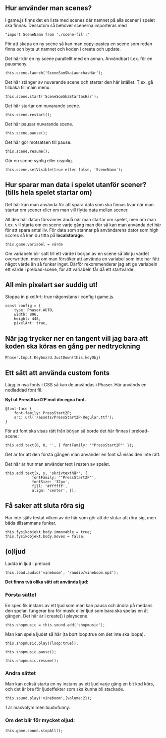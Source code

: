 ## Hur använder man scenes?
I game.js finns det en lista med scenes där namnet på alla scener i spelet ska finnas. Dessutom så behöver scenerna importeras med 
```
"import SceneNamn from './scene-fil';"
```
För att skapa en ny scene så kan man copy-pastea en scene som redan finns och byta ut namnet och koden i create och update.

Det här kör en ny scene parallellt med en annan. Användbart t.ex. för en pausmeny.
```
this.scene.launch('SceneSomSkaLaunchasHär');
```
Det här stänger av nuvarande scene och startar den här istället. T.ex. gå tillbaka till main menu.
```
this.scene.start('SceneSomSkaStartasHär');
```
Det här startar om nuvarande scene.
```
this.scene.restart();
```
Det här pausar nuvarande scene.
```
this.scene.pause();
```
Det här gör motsatsen till pause.
```
this.scene.resume();
```
Gör en scene synlig eller osynlig.
```
this.scene.setVisible(true eller false, 'SceneNamn');
```
## Hur sparar man data i spelet utanför scener? (tills hela spelet startar om)
Det här kan man använda för att spara data som ska finnas kvar när man startar om scener eller om man vill flytta data mellan scener.

All den här datan försvinner ändå när man startar om spelet, men om man t.ex. vill starta om en scene varje gång man dör så kan man använda det här 
för att spara antal liv.
För data som stannar på användarens dator som high scores så kan du titta på **localstorage**.
```
this.game.variabel = värde
```
Om variabeln blir satt till ett värde i början av en scene så blir ju värdet overwritten, men om man försöker att använda en variabel som inte har fått 
något värde än så funkar inget.
Därför rekommenderar jag att ge variabeln ett värde i preload-scene, för att variabeln får då ett startvärde.

## All min pixelart ser suddig ut!
Stoppa in pixelArt: true någonstans i config i game.js. 
```
const config = {
    type: Phaser.AUTO,
    width: 896,
    height: 448,
    pixelArt: true,
```
## När jag trycker ner en tangent vill jag bara att koden ska köras en gång per nedtryckning
```
Phaser.Input.Keyboard.JustDown(this.keyObj)
```
## Ett sätt att använda custom fonts
Lägg in nya fonts i CSS så kan de användas i Phaser. Här används en nedladdad font fil. 

**Byt ut PressStart2P mot din egna font.**
```
@font-face {
    font-family: PressStart2P;
    src: url('/assets/PressStart2P-Regular.ttf');
}
```
För att font ska visas rätt från början så borde det här finnas i preload-scene:
```
this.add.text(0, 0, '', { fontFamily: '"PressStart2P"' });
```
Det är för att den första gången man använder en font så visas den inte rätt.

Det här är hur man använder text i resten av spelet.
```
this.add.text(x, y, 'skrivtexthär', { 
            fontFamily: '"PressStart2P"', 
            fontSize: '32px',
            fill: '#ffffff',
            align: 'center', });
```
## Få saker att sluta röra sig
Har inte själv testat vilken av de här som gör att de slutar att röra sig, men båda tillsammans funkar.
```
this.fysikobjekt.body.immovable = true;
this.fysikobjekt.body.moves = false;
```
## (o)ljud
Ladda in ljud i preload
```
this.load.audio('vineboom', '/audio/vineboom.mp3');
```
**Det finns två olika sätt att använda ljud:**
### Första sättet
En specifik instans av ett ljud som man kan pausa och ändra på medans den spelar, 
fungerar bra för musik eller ljud som bara ska spelas en åt gången. Det här är i create() i playscene.
```
this.shopmusic = this.sound.add('shopmusic');
```
Man kan spela ljudet så här (ta bort loop:true om det inte ska loopa).
```
this.shopmusic.play({loop:true});
```
```
this.shopmusic.pause();
```
```
this.shopmusic.resume();
```
### Andra sättet
Man kan också starta en ny instans av ett ljud varje gång en bit kod körs, 
och det är bra för ljudeffekter som ska kunna bli stackade.
```
this.sound.play('vineboom',{volume:2});
```
1 är maxvolym men loud=funny.

### Om det blir för mycket oljud:
```
this.game.sound.stopAll();
```

